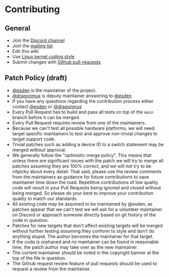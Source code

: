 # Contributing

## General
* Join the [Discord channel](https://discord.gg/P7FYThy)
* Join the [mailing list](http://sourceforge.net/p/blackmagicdebug/mailman/)
* Edit this wiki
* Use [Linux kernel coding style](https://www.kernel.org/doc/html/latest/process/coding-style.html)
* Submit changes with [Github pull-requests](https://guides.github.com/introduction/flow/)

## Patch Policy (draft)
 - [@esden](https://github.com/esden) is the maintainer of the project.
 - [@dragonmux](https://github.com/dragonmux) is deputy maintainer answering to [@esden](https://github.com/esden)
 - If you have any questions regarding the contribution process either contact [@esden](https://github.com/esden) or [@dragonmux](https://github.com/dragonmux)
 - Every Pull Request has to build and pass all tests on top of the `main` branch before it can be merged.
 - Every Pull Request requires review from one of the maintainers.
 - Because we can't test all possible hardware platforms, we will need target specific maintainers to test and approve non-trivial changes to target support code.
 - Trivial patches such as adding a device ID to a switch statement may be merged without approval.
 - We generally follow the "optimistic merge policy". This means that unless there are significant issues with the patch we will try to merge all patches assuming they are 100% correct, and we will not try to be nitpicky about every detail. That said, please use the review comments from the maintainers as guidance for future contributions to save maintainer time down the road. Repetitive contributions of low quality code will result in your Pull Requests being ignored and closed without being merged. So please do your best to improve your contribution quality to match our standards.
 - All existing code may be assumed to be maintained by @esden, as patches appear that we can't test we will ask for a volunteer maintainer on Discord or approach someone directly based on git history of the code in question.
 - Patches for new targets that don't affect existing targets will be merged
without further testing assuming they conform to style and don't do anything stupid.  The author becomes the maintainer for that target.
 - If the code is orphaned and no maintainer can be found in reasonable time, the patch author may take over as the new maintainer.
 - The current maintainer should be noted in the copyright banner at the top of the file in question.
 - The Github request review feature of pull requests should be used to request a review from the maintainer.
